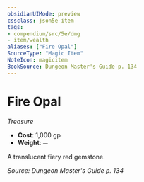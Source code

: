 ```yaml
---
obsidianUIMode: preview
cssclass: json5e-item
tags:
- compendium/src/5e/dmg
- item/wealth
aliases: ["Fire Opal"]
SourceType: "Magic Item"
NoteIcon: magicitem
BookSource: Dungeon Master's Guide p. 134
---
```

# Fire Opal
*Treasure*  

- **Cost**: 1,000 gp
- **Weight**: ⏤

A translucent fiery red gemstone.

*Source: Dungeon Master's Guide p. 134*